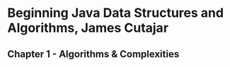 # Beginning Java Data Structures and Algorithms, James Cutajar

## Chapter 1 - Algorithms & Complexities 

